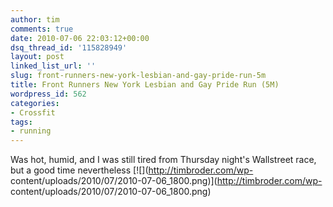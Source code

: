 ```yaml
---
author: tim
comments: true
date: 2010-07-06 22:03:12+00:00
dsq_thread_id: '115828949'
layout: post
linked_list_url: ''
slug: front-runners-new-york-lesbian-and-gay-pride-run-5m
title: Front Runners New York Lesbian and Gay Pride Run (5M)
wordpress_id: 562
categories:
- Crossfit
tags:
- running
---
```


Was hot, humid, and I was still tired from Thursday night's Wallstreet race,
but a good time nevertheless [![](http://timbroder.com/wp-
content/uploads/2010/07/2010-07-06_1800.png)](http://timbroder.com/wp-
content/uploads/2010/07/2010-07-06_1800.png)

